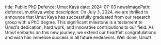 title: Public PhD Defence: Umut Kaya 
date: 2024-07-03
newsImagePath: defenceUmutKaya.webp
description: On July 3, 2024, we are thrilled to announce that Umut Kaya has successfully graduated from our research group with a PhD degree. This significant milestone is a testament to Umut's dedication, hard work, and innovative contributions to our field. As Umut embarks on this new journey, we extend our heartfelt congratulations and wish him immense success in all future endeavors. Well done, Umut!